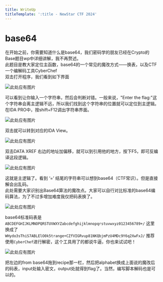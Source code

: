 ```yaml
---
title: WriteUp
titleTemplate: ':title - NewStar CTF 2024'
---
```


# base64

在开始之前，你需要知道什么是base64，我们密码学的朋友已经在Crypto的Base题目wp中详细讲解，我不再赘述。  
此题目是教大家定位主函数，base64的一个常见的魔改方式——换表，以及CTF一个编解码工具CyberChef  
双击打开程序，我们看到如下界面

![此处应有图片](/assets/images/wp/2024/week1/reverse/base64_1.png)

可以看到让你输入一个字符串，然后会判断对错。一般来说，"Enter the flag:"这个字符串会离主逻辑不远，所以我们找到这个字符串的位置就可以定位到主逻辑。  
在IDA PRO中，按shift+F12调出字符串界面。

![此处应有图片](/assets/images/wp/2024/week1/reverse/base64_2.png)

双击就可以转到对应的IDA View。

![此处应有图片](/assets/images/wp/2024/week1/reverse/base64_3.png)

双击DATA XREF 右边的地址加偏移，就可以到引用他的地方，按下F5，即可反编译这段逻辑。

![此处应有图片](/assets/images/wp/2024/week1/reverse/base64_4.png)

这就是主逻辑了。看到 ‘=’ 结尾的字符串可以想到base64（CTF常识）。但是直接解会出乱码。  
此处需要大家识别出Base64算法的魔改点。大家可以自行对比标准的base64编码算法，为了不过多增加难度我仅把码表换了。

![此处应有图片](/assets/images/wp/2024/week1/reverse/base64_5.png)

base64标准码表是
`ABCDEFGHIJKLMNOPQRSTUVWXYZabcdefghijklmnopqrstuvwxyz0123456789+/`
这里换成了
`WHydo3sThiS7ABLElO0k5trange+CZfVIGRvup81NKQbjmPzU4MDc9Y6q2XwFxJ/`
推荐使用`CyberChef`进行解密，这个工具用了的都说牛逼，你也来试试吧！

![此处应有图片](/assets/images/wp/2024/week1/reverse/base64_6.png)

把左边的from base64拖到recipe那一栏，然后把alphabet换成上面说的魔改后的码表，input处输入密文，output处就得到flag了。当然，编写脚本解码也是可以的。
